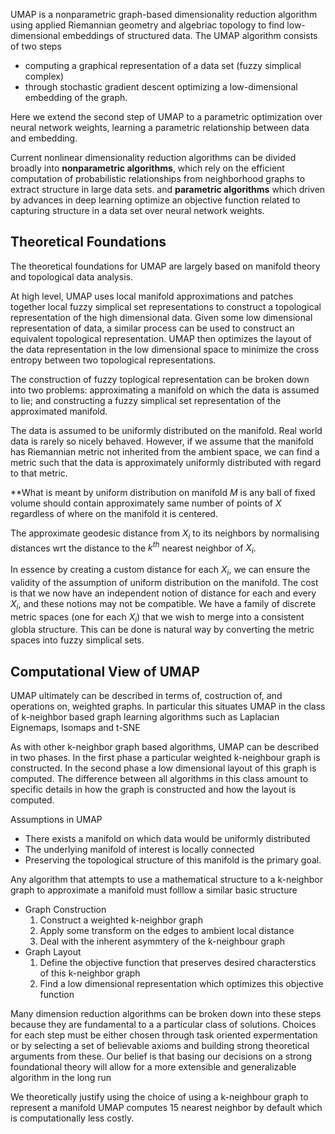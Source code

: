 UMAP is a nonparametric graph-based dimensionality reduction algorithm using applied Riemannian geometry and algebriac topology to find low-dimensional embeddings of structured data. The UMAP algorithm consists of two steps
- computing a graphical representation of a data set (fuzzy simplical complex)
- through stochastic gradient descent optimizing a low-dimensional embedding of the graph.

Here we extend the second step of UMAP to a parametric optimization over neural network weights, learning a parametric relationship between data and embedding.

Current nonlinear dimensionality reduction algorithms can be divided broadly into **nonparametric algorithms**, which rely on the efficient computation of probabilistic relationships from neighborhood graphs to extract structure in large data sets.
and **parametric algorithms** which driven by advances in deep learning optimize an objective function related to capturing structure in a data set over neural network weights.

## Theoretical Foundations
The theoretical foundations for UMAP are largely based on manifold theory and topological data analysis.

At high level, UMAP uses local manifold approximations and patches together local fuzzy simplical set representations to construct a topological representation of the high dimensional data. Given some low dimensional representation of data, a similar process can be used to construct an equivalent topological representation. UMAP then optimizes the layout of the data representation in the low dimensional space to minimize the cross entropy between two topological representations.

The construction of fuzzy toplogical representation can be broken down into two problems: approximating a manifold on which the data is assumed to lie; and constructing a fuzzy simplical set representation of the approximated manifold.

The data is assumed to be uniformly distributed on the manifold. Real world data is rarely so nicely behaved. However, if we assume that the manifold has Riemannian metric not inherited from the ambient space, we can find a metric such that the data is approximately uniformly distributed with regard to that metric.

**What is meant by uniform distribution on manifold $M$ is any ball of fixed volume should contain approximately same number of points of $X$ regardless of where on the manifold it is centered.

The approximate geodesic distance from $X_i$ to its neighbors by normalising distances wrt the distance to the $k^{th}$ nearest neighbor of $X_i$.

In essence by creating a custom distance for each $X_i$, we can ensure the validity of the assumption of uniform distribution on the manifold. The cost is that we now have an independent notion of distance for each and every $X_i$, and these notions may not be compatible. We have a family of discrete metric spaces (one for each $X_i$) that we wish to merge into a consistent globla structure. This can be done is natural way by converting the metric spaces into fuzzy simplical sets.

## Computational View of UMAP
UMAP ultimately can be described in terms of, costruction of, and operations on, weighted graphs. In particular this situates UMAP in the class of k-neighbor based graph learning algorithms such as Laplacian Eignemaps, Isomaps and t-SNE

As with other k-neighbor graph based algorithms, UMAP can be described in two phases. In the first phase a particular weighted k-neighbour graph is constructed. In the second phase a low dimensional layout of this graph is computed. The difference between all algorithms in this class amount to specific details in how the graph is constructed and how the layout is computed.

Assumptions in UMAP
- There exists a manifold on which data would be uniformly distributed
- The underlying manifold of interest is locally connected
- Preserving the topological structure of this manifold is the primary goal.

Any algorithm that attempts to use a mathematical structure to a k-neighbor graph to approximate a manifold must folllow a similar basic structure

- Graph Construction
	1.  Construct a weighted k-neighbor graph
	2. Apply some transform on the edges to ambient local distance
	3. Deal with the inherent asymmtery of the k-neighbour graph
- Graph Layout
	1. Define the objective function that preserves desired characterstics of this k-neighbor graph
	2. Find a low dimensional representation which optimizes this objective function

Many dimension reduction algorithms can be broken down into these steps because they are fundamental to a a particular class of solutions. Choices for each step must be either chosen through task oriented expermentation or by selecting a set of believable axioms and building strong theoretical arguments from these. Our belief is that basing our decisions on a strong foundational theory will allow for a more extensible and generalizable algorithm in the long run

We theoretically justify using the choice of using a k-neighbour graph to represent a manifold 
UMAP computes 15 nearest neighbor by default which is computationally less costly.